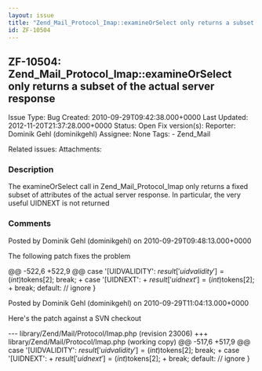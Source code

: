 ```yaml
---
layout: issue
title: "Zend_Mail_Protocol_Imap::examineOrSelect only returns a subset of the actual server response"
id: ZF-10504
---
```


ZF-10504: Zend\_Mail\_Protocol\_Imap::examineOrSelect only returns a subset of the actual server response
---------------------------------------------------------------------------------------------------------

 Issue Type: Bug Created: 2010-09-29T09:42:38.000+0000 Last Updated: 2012-11-20T21:37:28.000+0000 Status: Open Fix version(s): 
 Reporter:  Dominik Gehl (dominikgehl)  Assignee:  None  Tags: - Zend\_Mail
 
 Related issues: 
 Attachments: 
### Description

The examineOrSelect call in Zend\_Mail\_Protocol\_Imap only returns a fixed subset of attributes of the actual server response. In particular, the very useful UIDNEXT is not returned

 

 

### Comments

Posted by Dominik Gehl (dominikgehl) on 2010-09-29T09:48:13.000+0000

The following patch fixes the problem

@@ -522,6 +522,9 @@ case '[UIDVALIDITY': $result['uidvalidity'] = (int)$tokens[2]; break; + case '[UIDNEXT': + $result['uidnext'] = (int)$tokens[2]; + break; default: // ignore }

 

 

Posted by Dominik Gehl (dominikgehl) on 2010-09-29T11:04:13.000+0000

Here's the patch against a SVN checkout

--- library/Zend/Mail/Protocol/Imap.php (revision 23006) +++ library/Zend/Mail/Protocol/Imap.php (working copy) @@ -517,6 +517,9 @@ case '[UIDVALIDITY': $result['uidvalidity'] = (int)$tokens[2]; break; + case '[UIDNEXT': + $result['uidnext'] = (int)$tokens[2]; + break; default: // ignore }

 

 